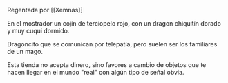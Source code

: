 Regentada por [[Xemnas]]

En el mostrador un cojín de terciopelo rojo, con un dragon chiquitín dorado y muy cuqui dormido.

Dragoncito que se comunican por telepatía, pero suelen ser los familiares de un mago.

Esta tienda no acepta dinero, sino favores a cambio de objetos que te hacen llegar en el mundo "real" con algún tipo de señal obvia.

